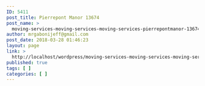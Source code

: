 ```yaml
---
ID: 5411
post_title: Pierrepont Manor 13674
post_name: >
  moving-services-moving-services-moving-services-pierrepontmanor-13674
author: mrgabonijeff@gmail.com
post_date: 2018-03-28 01:46:23
layout: page
link: >
  http://localhost/wordpress/moving-services-moving-services-moving-services-pierrepontmanor-13674/
published: true
tags: [ ]
categories: [ ]
---
```

